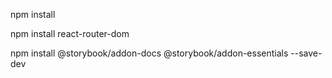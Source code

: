npm install

npm install react-router-dom

npm install @storybook/addon-docs @storybook/addon-essentials --save-dev

